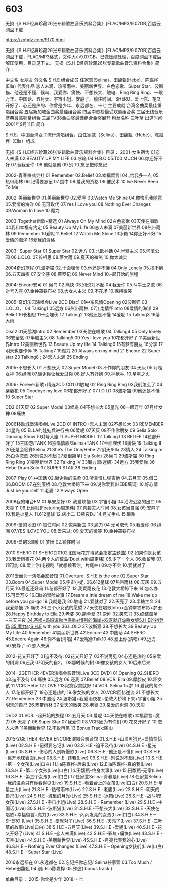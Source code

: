# 603
无损《S.H.E经典珍藏26张专辑歌曲音乐资料合集》[FLAC/MP3/9.07GB]百度云网盘下载

https://zqhdz.com/9170.html

无损《S.H.E经典珍藏26张专辑歌曲音乐资料合集》[FLAC/MP3/9.07GB]百度云网盘下载，FLAC/MP3格式，文件大小9.07GB。已做压缩处理，百度网盘下载后解压使用，目录见下文。
无损《S.H.E经典珍藏26张专辑歌曲音乐资料合集》简介：

中文名
女朋友
外文名
S.H.E
组合成员
任家萱(Selina)、田馥甄(Hebe)、陈嘉桦(Ella)
代表作品
恋人未满、热带雨林、美丽新世界、白色恋歌、Super Star、波斯猫、他还是不懂、候鸟、我爱你、痛快、不想长大、触电、Ring Ring Ring、一眼万年、中国话、五月天、宇宙小姐、安静了、锁住时间、SHERO、爱上你、花又开好了、心还是热的、你曾是少年、永远都在、十七
主要成就
台湾金曲奖最佳重唱组合奖
五届新加坡金曲奖最佳组合奖
四届中歌榜最受欢迎组合奖
三届无线音乐盛典最高销量组合
三届TVB8金曲奖最佳组合金奖展开
粉丝名称
三叶草
出道时间
2001年9月11日
简介

S.H.E，中国台湾女子流行演唱组合，由任家萱（Selina）、田馥甄（Hebe）、陈嘉桦（Ella）组成。

无损《S.H.E经典珍藏26张专辑歌曲音乐资料合集》目录：
2001-女生宿舍
01恋人未满
02.BEAUTY UP MY LIFE
03.冰箱
04.H.B.O
05.T00 MUCH
06.你还好不好
07.替我爱你:
08.他就是他
09.别
10.忘记把你忘记

2002-青春株式会社
01.Remember
02.Belief
03.幸福留言!
04.,给我多一点
05.热带雨林
06.记得要忘记
07.围巾
08.爱我的资格
09.催民术
10.Ive Never Been To Me

2002-美丽新世界
01.美丽新世界
02.爱呢
03.Watch Me Shine
04.你快乐我随意
05.爱情的海洋
06.无可取代
07.Yes I Love you
08.Nothing Ever Changes
09.Woman In Love
10.魔力

2003-Together新歌+精选
01 Always On My Mind
02白色恋歌
03天使在唱歌
04我和幸福有约定
05 Beauty Up My Life
06恋人未满
07美丽新世界
08热带雨林
09 Remember
10爱呢
11 Belief
12 Watch Me Shine
13冰箱
14你还好不好
15爱情的海洋
16爱我的资格

2003- Super Star
01.Super Star
02.远方
03.北欧神话
04.半糖主义
05.河滨公园
06.L.OLO.
07.长相思
08.落大雨
09.夏天的微笑
10.你太诚实

2004奇幻旅程
01.波斯猫
02.十面埋伏
03.他还是不懂
04.Only Lonely
05.找不到
06.五天四夜
07.安全感
08.茱罗记
09.Never Mind
10.-起开始的旅程

2004-Encore安可
01.候鸟
02.痛快
03.别说对不起
04.我爱你
05.斗牛士之歌
06.对号入座
07.金钟罩铁布衫
08.大女人主义
09.不在场
10.保持微笑

2005-奇幻乐园演唱会Live 2CD
Disc1
01中东风情Opening
02波斯猫
03 L.OL.O，
04 Talking1
05远方
06热带雨林.
07江南情怀Intro
08爱情的海洋
09 Belief
10长相思
11十面埋伏
12 Talking2
13他还是不懂
14爱呢
15 Talking3
16落大雨

Disc2
01天鹅湖Intro
02 Remember
03天使在唱歌
04 Talking4
05 Only lonely
06安全感
07半糖主义
08 Talking5
09 Yes I love you
10花都开好了
11美丽新世界Intro
12美丽新世界
13 Beauty Up my life
14 Talking6
15有梦有朋友
16分享
17明天也要作伴
18 Talking7
19魔力
20 Always on my mind
21 Encore
22 Super star
23 Talking8 ;
24恋人未满
25 Ending

2005-不想长大
01.不想长大
02.Super Model
03.不作你的朋友
04.天灰
05.月桂女神
06.绿洲
07.谢谢你让我爱过你
08.好人有好抱
09.神枪手.
10.星星之火

2006- Forever新歌+精选2CD
CD1
01触电
02 Ring Ring Ring
03我们怎么了
04紫藤花
05 Goodbye my love
06花都开好了
07 I.O.I.O
08波斯猫
09他还是不懂
10 Super Star

CD2
01天灰
02 Super Model
03候鸟
04不想长大
05星光
06一眼万年
07月桂女神
08痛快

2006移动城堡演唱会Live 2CD
01 INTRO+恋人未满
02不想长大
03 REMEMBER
04星光
05 ELLA的娃娃兵进行曲
06爱呢
07天灰
08不作你朋友
09 Selia Solo Dancing Show
10对号入座
11 SUPER MODEL
12 Talking I
13 BELIEF
14花都开好了
15三国恋/TANK
16独唱情歌/Selina+TANK
17十面埋伏
18痛快
19 Talking II
20还是会寂賽Selina
21 She’s The One/Hebe
22阴天/Ella
23情人
24 Talking m
25白色恋歌
26别说对不起
27爱很简单( Ela Solo)
28候鸟
29波斯猫
30 Ring Ring Ring
31美丽新世界
32 Talking IV
33魔力(歌迷版)
34远方
35我爱你
36 Hebe Drum Solo
37 SUPER STAR
38 Ending

2007-Play
01.中国话
02.谢谢你的温柔
03.听袁惟仁弹吉他
04.五月天
05.借口
06.BOOM
07.在别康桥
08.伦敦大桥跨下来
09.说你爱我(HEBE填词)
10.好心情Just be yourself
11.老婆
12.Always Open

2008我的电台FM
01.早安您好
02.我爱烦恼
03.宇宙小姐
04.沿海公路的出口
05.天亮了
06.比你贱(Featuring周定纬)
07.喜碧夫人时间
08.女孩当自强
09.安静了
10.我是火星人
11.612星球
12.店小二
13熬夜DJ
14.月光手札
15.酸甜

2009-爱的地图
01.锁住时间
02.惊喜新曲
03.魔力
04.无可取代
05.我爱你
06.绿洲
07.YES ILOVE YOU
08.爱来过:
09.夏天的微笑
10.金钟罩铁布杉

2009-爱的3温暖
01.梦田
02.锁住时间

2010 SHERO
01.SHERO(20102北国际花卉博览会指定主题曲)
02.如果你是女孩
03.我爱雨夜花
04.两个人的荒岛(Duet with周定纬)
05.少了一个人
06.收留我
07.超可能
08.爱上你(电视剧「就想赖著你」片尾曲)
09.你不会
10.爱就对了

2011爱而为一演唱会影音馆
01.Overture: S.H.E is the one
02.Super Star
03.Boom
04.Super Model
05.宇宙小姐.
06.612星球
07热带雨林
08.天灰
09.五月天
10.最近还好吗
11.花都开好了
12.我爱雨夜花
13.伦敦大桥垮下来
14.怎么办
15.可爱万岁
16.Ella的冒险故事
17.Dream a lttle dream of me
18.Wake me up before you go-go
19.我就是我
20.触电
21.爱就对了
22.天亮了
23.半糖主义
24.我爱烦恼
25.痛快
26.三个小女孩的愿望
27.天使在唱歌Intro+金钟罩铁布衫+梦田
28.Happy Birthday to Ella
29.老婆
30.简单爱
31.崇拜
32.笑忘书
33.终结孤单+三天三夜
34.茶噢+妈妈请你也保重+惜别的海岸+欢喜就好@熟女版S.H.E的初登场
35.魔力@S.H.E with you
36.L.OLO
37.波斯猫
38.不想长大
39.Beauty Up My Life
40.Remember
41美丽新世界
42.Encore
43.中国话
44.SHERO
45.Encore Again
46.你不会(清唱)
47.爱呢@Talk10
48.爱上你(清唱)
49.远方
50.安静了
51.恋人未满

2012-花又开好了
01迫不及待:
02花又开好了
03不说再见
04心还是热的
05亲爱的树洞
06还我
07明天的自2，
08那时候的树
09像女孩的女人
10后来后来:

2014- 2GETHER 4EVER演唱会影音馆Live 3CD
DVD1
01.Opening
02.SHERO
03.迫不及待
04.痛快
05.远方
06.还我
07.Belief
08.VCR: Ella
09.厚脸皮
10.坏女孩
11.VCR: Hebe
12.LOVE !
13寂寞寂寞就好
14.VCR: Selina
15.梦
16.爱我的每个人
17.花都开好了
18心还是热的
19.像女孩的女人
20.VCR:回忆逆流
21.不想长大
22.Remember
23.中国话
24.波斯猫+我爱雨夜花+伦敦大桥垮下来+宇宙小姐
25.明天的自己
26.热带雨林
27.夏天的微笑
28.老婆
29.亲爱的树洞
30.天灰

DVD2
01.VCR: -起开始的旅程
02.五月天
03.爱呢
04.天使在唱歌+幸福留言+魔力
05.天亮了
06.Super Star
07.我爱你
08.VCR:因为有你们
09.花又开好了
10.恋人未满
11美丽新世界
12.不说再见
13.Bonus Track:围巾

2015-2GETHER 4EVER ENCORE演唱会影音馆
01.S.H.E -山顶黑狗兄+爱情恰恰(Live)
02.S.H.E -记得要忘记(Live)
03.S.H.E -迫不及待(Live)
04.S.H.E -星光(Live)
05.S.H.E -伤心的人别听慢歌(Live)
06.S.H.E -他还是不懂(Live)
07.S.H.E -离开地球表面(Live)
08.S.H.E -还我(Live)
09.S.H.E -别说对不起(Live)
10.S.H.E -第一个女孩(Live|口白)
11.Ila陈嘉桦-后来(Live)
12.Ella陈嘉桦-真的我(Live)
13.S.H.E -第二个女孩(Live|口白)
14.田馥甄-终身大事(Live)
15.田馥甄-无常(Live)
16.S.H.E -第三个女孩(Live|口白)
17.任家萱Selina-青春是(Live)
18.任家萱Selina -我的温柔只有你看得见(Live)
19.S.H.E -看着台上的女孩(Live|口白)
20.S.H.E-星星之火(Live)
21.S.H.E -热带雨林(Live)
22.S.H.E -老婆(Live)
23.S.H.E -明天的自己(Live)
24.S.H.E -城里的月光(Live)
25.S.H.E -冰箱(Live)
26.S.H.E -战斗吧!女孩(Live)
27.S.H.E -宇宙小姐(Live)
28.S.H.E – Remember (Live)
29.S.H.E -中国话(Live)
30.S.H.E -波斯猫(Live)
31.S.H.E -不想长大(Live)
32.S.H.E -天使在唱歌+幸福留言+魔力(Live)
33.S.H.E -闪闪发亮的女孩(Live|口白)
34.S.H.E – SHERO (Live)
35.S.H.E -爱就对了(Live)
36.S.H.E -天亮了(Live)
37.S.H.E -三叶草的故事(Live|口白)
38.S.H.E -五月天(Live)
39.S.H.E -爱呢(Live)
40.S.H.E -花又开好了(Live)
41.S.H.E -恋人未满(Live)
42.S.H.E -彩虹+痛快(Live)
43.S.H.E -天空(Live)
44.S.H.E -美丽新世界(Live)
45.S.H.E -月亮代表我的心(Live)
46.S.H.E – Nothing Ever Changes (Live)
47.S.H.E – Opening女孩们(Live|口白)
48.S.H.E – Super Star (Live)

2016永远都在
01.永远都在
02.忘记把你忘记/ Selina任家萱
03.Too Much / Hebe田馥甄
04.别/ Ella陈嘉桦
05.殊途( bonus track )

单曲目录：
2015-你曾是少年
2018-+七
